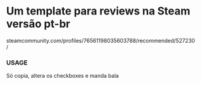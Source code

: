 # Um template para reviews na Steam versão pt-br
steamcommunity.com/profiles/76561198035603788/recommended/527230/

### USAGE
Só copia, altera os checkboxes e manda bala
